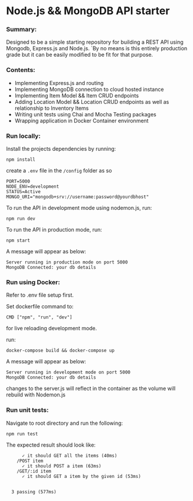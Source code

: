 # Node.js && MongoDB API starter
### Summary:
Designed to be a simple starting repository for building a REST API using Mongodb, Express.js and Node.js.
`By no means is this entirely production grade but it can be easily modified to be fit for that purpose.

### Contents:

- Implementing Express.js and routing
- Implementing MongoDB connection to cloud hosted instance
- Implementing Item Model && Item CRUD endpoints
- Adding Location Model && Location CRUD endpoints as well as relationship to Inventory Items
- Writing unit tests using Chai and Mocha Testing packages
- Wrapping application in Docker Container environment

### Run locally:

Install the projects dependencies by running:

```
npm install
```

create a `.env` file in the `/config` folder as so

```
PORT=5000
NODE_ENV=development
STATUS=Active
MONGO_URI="mongodb+srv://username:password@yourdbhost"
```

To run the API in development mode using nodemon.js, run:

```
npm run dev
```

To run the API in production mode, run:

```
npm start
```

A message will appear as below:

```
Server running in production mode on port 5000
MongoDB Connected: your db details
```

### Run using Docker:
Refer to .env file setup first.

Set dockerfile command to:
```
CMD ["npm", "run", "dev"]
```
for live reloading development mode.

run:
```
docker-compose build && docker-compose up
```

A message will appear as below:

```
Server running in development mode on port 5000
MongoDB Connected: your db details
```

changes to the server.js will reflect in the container as the volume will rebuild with Nodemon.js

### Run unit tests:
Navigate to root directory and run the following:

```
npm run test
```

The expected result should look like: 
```
      ✓ it should GET all the items (40ms)
    /POST item
      ✓ it should POST a item (63ms)
    /GET/:id item
      ✓ it should GET a item by the given id (53ms)


  3 passing (577ms)
```

